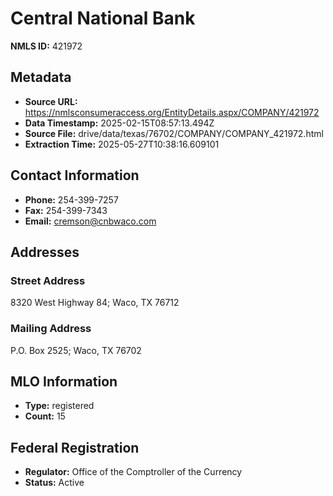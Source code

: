 # Central National Bank

**NMLS ID:** 421972

## Metadata
- **Source URL:** https://nmlsconsumeraccess.org/EntityDetails.aspx/COMPANY/421972
- **Data Timestamp:** 2025-02-15T08:57:13.494Z
- **Source File:** drive/data/texas/76702/COMPANY/COMPANY_421972.html
- **Extraction Time:** 2025-05-27T10:38:16.609101

## Contact Information
- **Phone:** 254-399-7257
- **Fax:** 254-399-7343
- **Email:** cremson@cnbwaco.com

## Addresses
### Street Address
8320 West Highway 84; Waco, TX 76712

### Mailing Address
P.O. Box 2525; Waco, TX 76702

## MLO Information
- **Type:** registered
- **Count:** 15

## Federal Registration
- **Regulator:** Office of the Comptroller of the Currency
- **Status:** Active

